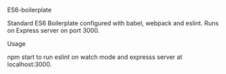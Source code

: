 ES6-boilerplate

Standard ES6 Boilerplate configured with babel, webpack and eslint. Runs on Express server on port 3000.

Usage

npm start to run eslint on watch mode and expresss server at localhost:3000.
